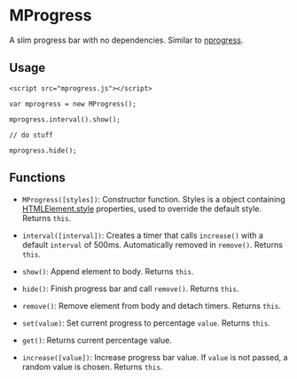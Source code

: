 # MProgress

A slim progress bar with no dependencies. Similar to [nprogress](https://github.com/rstacruz/nprogress).

## Usage


```
<script src="mprogress.js"></script>
```


```
var mprogress = new MProgress();

mprogress.interval().show();

// do stuff

mprogress.hide();
```

## Functions

* `MProgress([styles])`: Constructor function. Styles is a object containing [HTMLElement.style](https://developer.mozilla.org/en-US/docs/Web/API/HTMLElement.style) properties, used to override the default style. Returns `this`.

* `interval([interval])`: Creates a timer that calls `increase()` with a default `interval` of 500ms. Automatically removed in `remove()`. Returns `this`.

* `show()`: Append element to body. Returns `this`.

* `hide()`: Finish progress bar and call `remove()`. Returns `this`.

* `remove()`: Remove element from body and detach timers. Returns `this`.

* `set(value)`: Set current progress to percentage `value`. Returns `this`.

* `get()`: Returns current percentage value.

* `increase([value])`: Increase progress bar value. If `value` is not passed, a random value is chosen. Returns `this`.
